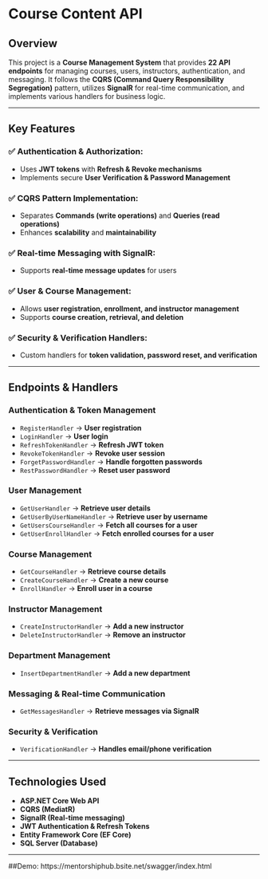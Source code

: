 # Course Content API

## Overview
This project is a **Course Management System** that provides **22 API endpoints** for managing courses, users, instructors, authentication, and messaging. It follows the **CQRS (Command Query Responsibility Segregation)** pattern, utilizes **SignalR** for real-time communication, and implements various handlers for business logic.

---

## Key Features

### ✅ Authentication & Authorization:
- Uses **JWT tokens** with **Refresh & Revoke mechanisms**
- Implements secure **User Verification & Password Management**

### ✅ CQRS Pattern Implementation:
- Separates **Commands (write operations)** and **Queries (read operations)**
- Enhances **scalability** and **maintainability**

### ✅ Real-time Messaging with SignalR:
- Supports **real-time message updates** for users

### ✅ User & Course Management:
- Allows **user registration, enrollment, and instructor management**
- Supports **course creation, retrieval, and deletion**

### ✅ Security & Verification Handlers:
- Custom handlers for **token validation, password reset, and verification**

---

## Endpoints & Handlers

### **Authentication & Token Management**
- `RegisterHandler` → **User registration**
- `LoginHandler` → **User login**
- `RefreshTokenHandler` → **Refresh JWT token**
- `RevokeTokenHandler` → **Revoke user session**
- `ForgetPasswordHandler` → **Handle forgotten passwords**
- `RestPasswordHandler` → **Reset user password**

### **User Management**
- `GetUserHandler` → **Retrieve user details**
- `GetUserByUserNameHandler` → **Retrieve user by username**
- `GetUsersCourseHandler` → **Fetch all courses for a user**
- `GetUserEnrollHandler` → **Fetch enrolled courses for a user**

### **Course Management**
- `GetCourseHandler` → **Retrieve course details**
- `CreateCourseHandler` → **Create a new course**
- `EnrollHandler` → **Enroll user in a course**

### **Instructor Management**
- `CreateInstructorHandler` → **Add a new instructor**
- `DeleteInstructorHandler` → **Remove an instructor**

### **Department Management**
- `InsertDepartmentHandler` → **Add a new department**

### **Messaging & Real-time Communication**
- `GetMessagesHandler` → **Retrieve messages via SignalR**

### **Security & Verification**
- `VerificationHandler` → **Handles email/phone verification**

---

## Technologies Used
- **ASP.NET Core Web API**
- **CQRS (MediatR)**
- **SignalR (Real-time messaging)**
- **JWT Authentication & Refresh Tokens**
- **Entity Framework Core (EF Core)**
- **SQL Server (Database)**
<hr>
##Demo: https://mentorshiphub.bsite.net/swagger/index.html
